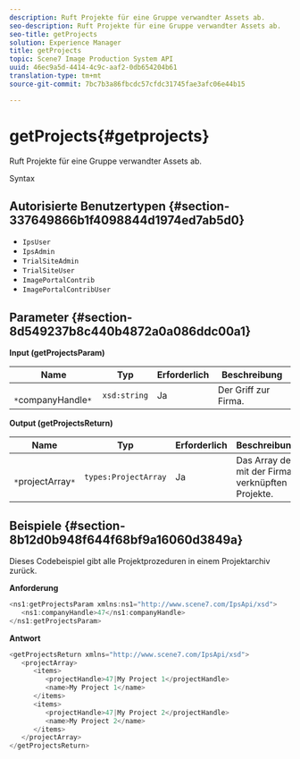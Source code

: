 ```yaml
---
description: Ruft Projekte für eine Gruppe verwandter Assets ab.
seo-description: Ruft Projekte für eine Gruppe verwandter Assets ab.
seo-title: getProjects
solution: Experience Manager
title: getProjects
topic: Scene7 Image Production System API
uuid: 46ec9a5d-4414-4c9c-aaf2-0db654204b61
translation-type: tm+mt
source-git-commit: 7bc7b3a86fbcdc57cfdc31745fae3afc06e44b15

---
```



# getProjects{#getprojects}

Ruft Projekte für eine Gruppe verwandter Assets ab.

Syntax

## Autorisierte Benutzertypen {#section-337649866b1f4098844d1974ed7ab5d0}

* `IpsUser`
* `IpsAdmin`
* `TrialSiteAdmin`
* `TrialSiteUser`
* `ImagePortalContrib`
* `ImagePortalContribUser`

## Parameter {#section-8d549237b8c440b4872a0a086ddc00a1}

**Input (getProjectsParam)**

| Name | Typ | Erforderlich | Beschreibung |
|---|---|---|---|
| ` *`companyHandle`*` | `xsd:string` | Ja | Der Griff zur Firma. |

**Output (getProjectsReturn)**

| Name | Typ | Erforderlich | Beschreibung |
|---|---|---|---|
| ` *`projectArray`*` | `types:ProjectArray` | Ja | Das Array der mit der Firma verknüpften Projekte. |

## Beispiele {#section-8b12d0b948f644f68bf9a16060d3849a}

Dieses Codebeispiel gibt alle Projektprozeduren in einem Projektarchiv zurück.

**Anforderung**

```java
<ns1:getProjectsParam xmlns:ns1="http://www.scene7.com/IpsApi/xsd">
   <ns1:companyHandle>47</ns1:companyHandle>
</ns1:getProjectsParam>
```

**Antwort**

```java
<getProjectsReturn xmlns="http://www.scene7.com/IpsApi/xsd">
   <projectArray>
      <items>
         <projectHandle>47|My Project 1</projectHandle>
         <name>My Project 1</name>
      </items>
      <items>
         <projectHandle>47|My Project 2</projectHandle>
         <name>My Project 2</name>
      </items>
   </projectArray>
</getProjectsReturn>
```

